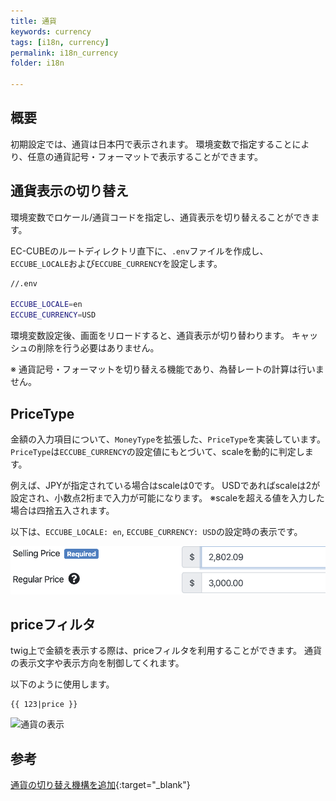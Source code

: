 ```yaml
---
title: 通貨
keywords: currency
tags: [i18n, currency]
permalink: i18n_currency
folder: i18n

---
```


## 概要

初期設定では、通貨は日本円で表示されます。
環境変数で指定することにより、任意の通貨記号・フォーマットで表示することができます。

## 通貨表示の切り替え

環境変数でロケール/通貨コードを指定し、通貨表示を切り替えることができます。

EC-CUBEのルートディレクトリ直下に、`.env`ファイルを作成し、`ECCUBE_LOCALE`および`ECCUBE_CURRENCY`を設定します。

```bash
//.env

ECCUBE_LOCALE=en
ECCUBE_CURRENCY=USD
```

環境変数設定後、画面をリロードすると、通貨表示が切り替わります。
キャッシュの削除を行う必要はありません。

※ 通貨記号・フォーマットを切り替える機能であり、為替レートの計算は行いません。

## PriceType

金額の入力項目について、`MoneyType`を拡張した、`PriceType`を実装しています。
`PriceType`は`ECCUBE_CURRENCY`の設定値にもとづいて、scaleを動的に判定します。

例えば、JPYが指定されている場合はscaleは0です。
USDであればscaleは2が設定され、小数点2桁まで入力が可能になります。
※scaleを超える値を入力した場合は四捨五入されます。

以下は、`ECCUBE_LOCALE: en`, `ECCUBE_CURRENCY: USD`の設定時の表示です。


![通貨の入力フォーム](/images/i18n_currency/sample_scale.png)


## priceフィルタ

twig上で金額を表示する際は、priceフィルタを利用することができます。
通貨の表示文字や表示方向を制御してくれます。

以下のように使用します。

```
{{ 123|price }}
```

![通貨の表示](https://user-images.githubusercontent.com/8196725/28563890-5e370800-7162-11e7-9015-b2eab14ab726.png)


## 参考

[通貨の切り替え機構を追加](https://github.com/EC-CUBE/ec-cube/pull/2431){:target="_blank"}